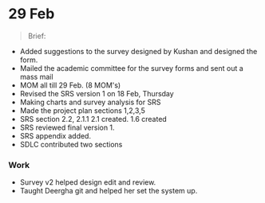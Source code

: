 # 29 Feb

>Brief:

- Added suggestions to the survey designed by Kushan and designed the form.
- Mailed the academic committee for the survey forms and sent out a mass mail
- MOM all till 29 Feb. (8 MOM's)
- Revised the SRS version 1 on 18 Feb, Thursday
- Making charts and survey analysis for SRS
- Made the project plan sections 1,2,3,5
- SRS section 2.2, 2.1.1 2.1 created. 1.6 created
- SRS reviewed final version 1.
- SRS appendix added.
- SDLC contributed two sections

### Work

- Survey v2 helped design edit and review.
- Taught Deergha git and helped her set the system up.

